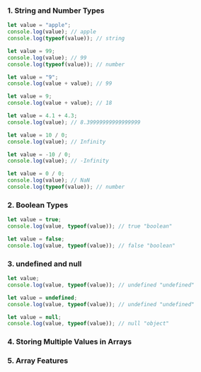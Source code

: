 ### 1. String and Number Types
 ```js
let value = "apple";
console.log(value); // apple
console.log(typeof(value)); // string
 ```
 ```js
let value = 99;
console.log(value); // 99
console.log(typeof(value)); // number
 ```
 ```js
let value = "9";
console.log(value + value); // 99
 ```
 ```js
let value = 9;
console.log(value + value); // 18
 ```
 ```js
let value = 4.1 + 4.3;
console.log(value); // 8.39999999999999999
 ```
```js
let value = 10 / 0;
console.log(value); // Infinity
```
```js
let value = -10 / 0;
console.log(value); // -Infinity
```
```js
let value = 0 / 0;
console.log(value); // NaN
console.log(typeof(value)); // number
```
 ### 2. Boolean Types
```js
let value = true;
console.log(value, typeof(value)); // true "boolean"
```
```js
let value = false;
console.log(value, typeof(value)); // false "boolean"
```
 ### 3. undefined and null
```js
let value;
console.log(value, typeof(value)); // undefined "undefined"
```
```js
let value = undefined;
console.log(value, typeof(value)); // undefined "undefined"
```
```js
let value = null;
console.log(value, typeof(value)); // null "object"
```
 ### 4. Storing Multiple Values in Arrays
 
 ### 5. Array Features
